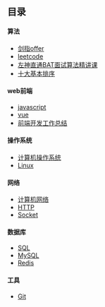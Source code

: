 ## 目录
#### 算法
- [剑指offer](https://github.com/Csx2020/CS-Notes/labels/%E5%89%91%E6%8C%87offer)
- [leetcode]()
- [左神直通BAT面试算法精讲课](https://github.com/Csx2020/CS-Notes/labels/%E5%B7%A6%E7%A5%9E%E7%9B%B4%E9%80%9Abat%E9%9D%A2%E8%AF%95%E7%AE%97%E6%B3%95%E7%B2%BE%E8%AE%B2%E8%AF%BE)
- [十大基本排序](https://github.com/Csx2020/CS-Notes/issues/24)
#### web前端
- [javascript](https://github.com/FxL2020/CS-Notes/labels/javascript)
- [vue](https://github.com/FxL2020/CS-Notes/labels/vue)
- [前端开发工作总结](https://github.com/FxL2020/CS-Notes/labels/%E5%89%8D%E7%AB%AF%E5%BC%80%E5%8F%91%E5%B7%A5%E4%BD%9C%E6%8A%80%E5%B7%A7%E6%80%BB%E7%BB%93)
#### 操作系统
- [计算机操作系统]()
- [Linux](https://github.com/FxL2020/CS-Notes/labels/Linux)
#### 网络
- [计算机网络](https://github.com/FxL2020/CS-Notes/labels/%E8%AE%A1%E7%AE%97%E6%9C%BA%E7%BD%91%E7%BB%9C)
- [HTTP](https://github.com/FxL2020/CS-Notes/labels/HTTP)
- [Socket]()
#### 数据库
- [SQL]()
- [MySQL]()
- [Redis]()
<!-- #### JAVA
- [容器]()
- [并发]()
- [JVM](https://github.com/FxL2020/CS-Notes/labels/JVM)
- [IO]()
- [JAVA8新特性]()
- [基础](https://github.com/FxL2020/CS-Notes/labels/%E5%9F%BA%E7%A1%80) -->
#### 工具
- [Git](https://github.com/FxL2020/CS-Notes/blob/master/%E7%89%88%E6%9C%AC%E6%8E%A7%E5%88%B6%E5%B7%A5%E5%85%B7/git.md)
<!--- [Docker]()
- [性能优化与故障处理](https://github.com/FxL2020/CS-Notes/labels/%E6%80%A7%E8%83%BD%E4%BC%98%E5%8C%96%E4%B8%8E%E6%95%85%E9%9A%9C%E5%A4%84%E7%90%86)-->
<!-- #### 分布式
- [消息中间件](https://github.com/FxL2020/CS-Notes/labels/%E6%B6%88%E6%81%AF%E9%98%9F%E5%88%97)
- [Dubbo]()
- [ZooKeeper]()
#### 大型网站架构
- [系统测试]()
- [高并发]()
- [高可用]()
#### 微服务
- [Spring Cloud]()
#### 常用框架
- [SpringBoot]()
- [Spring](https://github.com/FxL2020/CS-Notes/labels/Spring)
- [MyBatis]()
- [SpringMVC]()
#### 设计模式 -->
